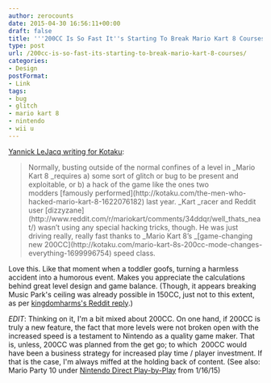 ```yaml
---
author: zerocounts
date: 2015-04-30 16:56:11+00:00
draft: false
title: '''200CC Is So Fast It''s Starting To Break Mario Kart 8 Courses'''
type: post
url: /200cc-is-so-fast-its-starting-to-break-mario-kart-8-courses/
categories:
- Design
postFormat:
- Link
tags:
- bug
- glitch
- mario kart 8
- nintendo
- wii u
---
```


[Yannick LeJacq writing for Kotaku](http://kotaku.com/200cc-is-so-fast-its-starting-to-break-mario-kart-8-cou-1701231087):


<blockquote>Normally, busting outside of the normal confines of a level in _Mario Kart 8 _requires a) some sort of glitch or bug to be present and exploitable, or b) a hack of the game like the ones two modders [famously performed](http://kotaku.com/the-men-who-hacked-mario-kart-8-1622076182) last year. _Kart _racer and Reddit user [dizzyzane](http://www.reddit.com/r/mariokart/comments/34ddqr/well_thats_neat/) wasn’t using any special hacking tricks, though. He was just driving really, really fast thanks to _Mario Kart 8’s _[game-changing new 200CC](http://kotaku.com/mario-kart-8s-200cc-mode-changes-everything-1699996754) speed class.</blockquote>


Love this. Like that moment when a toddler goofs, turning a harmless accident into a humorous event. Makes you appreciate the calculations behind great level design and game balance. (Though, it appears breaking Music Park's ceiling was already possible in 150CC, just not to this extent, as per [kingdomharms's Reddit reply](http://www.reddit.com/r/mariokart/comments/34ddqr/well_thats_neat/cqtnk3r).)

_EDIT_: Thinking on it, I'm a bit mixed about 200CC. On one hand, if 200CC is truly a new feature, the fact that more levels were not broken open with the increased speed is a testament to Nintendo as a quality game maker. That is, unless, 200CC was planned from the get go; to which  200CC would have been a business strategy for increased play time / player investment. If that is the case, I'm always miffed at the holding back of content. (See also: Mario Party 10 under [Nintendo Direct Play-by-Play](https://www.zerocounts.net/2015/01/16/nintendo-direct-play-by-play/) from 1/16/15)
